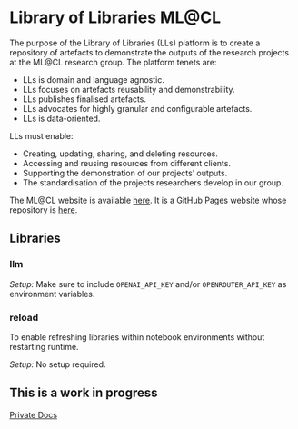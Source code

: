 # Library of Libraries ML@CL

The purpose of the Library of Libraries (LLs) platform is to create a repository of artefacts to demonstrate the outputs of the research projects at the ML@CL research group. The platform tenets are:

- LLs is domain and language agnostic.
- LLs focuses on artefacts reusability and demonstrability.
- LLs publishes finalised artefacts.
- LLs advocates for highly granular and configurable artefacts.
- LLs is data-oriented.

LLs must enable:

- Creating, updating, sharing, and deleting resources.
- Accessing and reusing resources from different clients.
- Supporting the demonstration of our projects’ outputs.
- The standardisation of the projects researchers develop in our group.

The ML@CL website is available [here](https://mlatcl.github.io/). It is a GitHub Pages website whose repository is [here](https://github.com/mlatcl).

## Libraries

### llm



*Setup:*
Make sure to include `OPENAI_API_KEY` and/or `OPENROUTER_API_KEY` as environment variables.

### reload

To enable refreshing libraries within notebook environments without restarting runtime.

*Setup:*
No setup required.

## This is a work in progress

[Private Docs](https://docs.google.com/document/d/1kfTXVG3e2h-wfrDrf2Djm8JHqSaotT97RlesmV1fV0Y/edit?tab=t.0)
